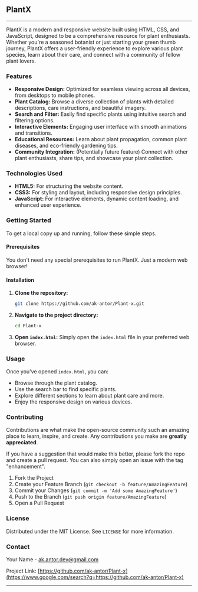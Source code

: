 ## PlantX

-----

PlantX is a modern and responsive website built using HTML, CSS, and JavaScript, designed to be a comprehensive resource for plant enthusiasts. Whether you're a seasoned botanist or just starting your green thumb journey, PlantX offers a user-friendly experience to explore various plant species, learn about their care, and connect with a community of fellow plant lovers.

### Features

  * **Responsive Design:** Optimized for seamless viewing across all devices, from desktops to mobile phones.
  * **Plant Catalog:** Browse a diverse collection of plants with detailed descriptions, care instructions, and beautiful imagery.
  * **Search and Filter:** Easily find specific plants using intuitive search and filtering options.
  * **Interactive Elements:** Engaging user interface with smooth animations and transitions.
  * **Educational Resources:** Learn about plant propagation, common plant diseases, and eco-friendly gardening tips.
  * **Community Integration:** (Potentially future feature) Connect with other plant enthusiasts, share tips, and showcase your plant collection.

### Technologies Used

  * **HTML5:** For structuring the website content.
  * **CSS3:** For styling and layout, including responsive design principles.
  * **JavaScript:** For interactive elements, dynamic content loading, and enhanced user experience.

### Getting Started

To get a local copy up and running, follow these simple steps.

#### Prerequisites

You don't need any special prerequisites to run PlantX. Just a modern web browser\!

#### Installation

1.  **Clone the repository:**
    ```bash
    git clone https://github.com/ak-antor/Plant-x.git
    ```
2.  **Navigate to the project directory:**
    ```bash
    cd Plant-x
    ```
3.  **Open `index.html`:**
    Simply open the `index.html` file in your preferred web browser.

### Usage

Once you've opened `index.html`, you can:

  * Browse through the plant catalog.
  * Use the search bar to find specific plants.
  * Explore different sections to learn about plant care and more.
  * Enjoy the responsive design on various devices.

### Contributing

Contributions are what make the open-source community such an amazing place to learn, inspire, and create. Any contributions you make are **greatly appreciated**.

If you have a suggestion that would make this better, please fork the repo and create a pull request. You can also simply open an issue with the tag "enhancement".

1.  Fork the Project
2.  Create your Feature Branch (`git checkout -b feature/AmazingFeature`)
3.  Commit your Changes (`git commit -m 'Add some AmazingFeature'`)
4.  Push to the Branch (`git push origin feature/AmazingFeature`)
5.  Open a Pull Request

### License

Distributed under the MIT License. See `LICENSE` for more information.

### Contact

Your Name - [ak.antor.dev@gmail.com](mailto:ak.antor.dev@gmail.com)

Project Link: [https://github.com/ak-antor/Plant-x](https://www.google.com/search?q=https://github.com/ak-antor/Plant-x)

-----
